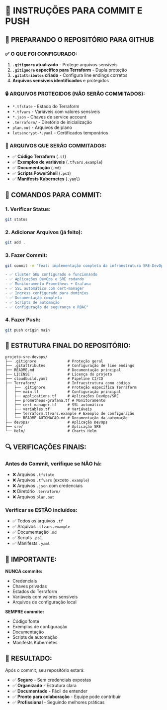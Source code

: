 # 📝 INSTRUÇÕES PARA COMMIT E PUSH

## **🚀 PREPARANDO O REPOSITÓRIO PARA GITHUB**

### **✅ O QUE FOI CONFIGURADO:**

1. **`.gitignore` atualizado** - Protege arquivos sensíveis
2. **`.gitignore` específico para Terraform** - Dupla proteção
3. **`.gitattributes` criado** - Configura line endings corretos
4. **Arquivos sensíveis identificados** e protegidos

### **🔒 ARQUIVOS PROTEGIDOS (NÃO SERÃO COMMITADOS):**

- `*.tfstate` - Estado do Terraform
- `*.tfvars` - Variáveis com valores sensíveis
- `*.json` - Chaves de service account
- `.terraform/` - Diretório de inicialização
- `plan.out` - Arquivos de plano
- `letsencrypt-*.yaml` - Certificados temporários

### **📁 ARQUIVOS QUE SERÃO COMMITADOS:**

- ✅ **Código Terraform** (`.tf`)
- ✅ **Exemplos de variáveis** (`.tfvars.example`)
- ✅ **Documentação** (`.md`)
- ✅ **Scripts PowerShell** (`.ps1`)
- ✅ **Manifests Kubernetes** (`.yaml`)

## **🔄 COMANDOS PARA COMMIT:**

### **1. Verificar Status:**
```bash
git status
```

### **2. Adicionar Arquivos (já feito):**
```bash
git add .
```

### **3. Fazer Commit:**
```bash
git commit -m "feat: implementação completa da infraestrutura SRE-DevOps

- ✅ Cluster GKE configurado e funcionando
- ✅ Aplicações DevOps e SRE rodando
- ✅ Monitoramento Prometheus + Grafana
- ✅ SSL automático com cert-manager
- ✅ Ingress configurado para domínios
- ✅ Documentação completa
- ✅ Scripts de automação
- ✅ Configuração de segurança e RBAC"
```

### **4. Fazer Push:**
```bash
git push origin main
```

## **🎯 ESTRUTURA FINAL DO REPOSITÓRIO:**

```
projeto-sre-devops/
├── .gitignore              # Proteção geral
├── .gitattributes          # Configuração de line endings
├── README.md               # Documentação principal
├── LICENSE                 # Licença do projeto
├── cloudbuild.yaml         # Pipeline CI/CD
├── Terraform/              # Infraestrutura como código
│   ├── .gitignore          # Proteção específica Terraform
│   ├── main.tf             # Configuração principal
│   ├── applications.tf     # Aplicações DevOps/SRE
│   ├── prometheus-grafana.tf # Monitoramento
│   ├── cert-manager.tf     # SSL automático
│   ├── variables.tf        # Variáveis
│   ├── terraform.tfvars.example # Exemplo de configuração
│   └── README-AUTOMACAO.md # Documentação da automação
├── devops/                 # Aplicação DevOps
├── sre/                    # Aplicação SRE
└── Helm/                   # Charts Helm
```

## **🔍 VERIFICAÇÕES FINAIS:**

### **Antes do Commit, verifique se NÃO há:**
- ❌ Arquivos `.tfstate`
- ❌ Arquivos `.tfvars` (exceto `.example`)
- ❌ Arquivos `.json` com credenciais
- ❌ Diretório `.terraform/`
- ❌ Arquivos `plan.out`

### **Verificar se ESTÃO incluídos:**
- ✅ Todos os arquivos `.tf`
- ✅ Arquivos `.tfvars.example`
- ✅ Documentação `.md`
- ✅ Scripts `.ps1`
- ✅ Manifests `.yaml`

## **🚨 IMPORTANTE:**

**NUNCA commite:**
- Credenciais
- Chaves privadas
- Estados do Terraform
- Variáveis com valores sensíveis
- Arquivos de configuração local

**SEMPRE commite:**
- Código fonte
- Exemplos de configuração
- Documentação
- Scripts de automação
- Manifests Kubernetes

## **🎉 RESULTADO:**

Após o commit, seu repositório estará:
- ✅ **Seguro** - Sem credenciais expostas
- ✅ **Organizado** - Estrutura clara
- ✅ **Documentado** - Fácil de entender
- ✅ **Pronto para colaboração** - Equipe pode contribuir
- ✅ **Profissional** - Seguindo melhores práticas
